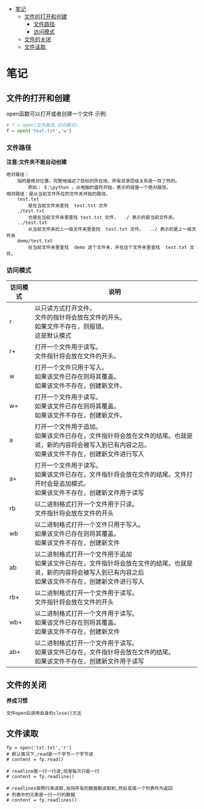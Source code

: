 <!-- TOC -->
* [笔记](#)
  * [文件的打开和创建](#)
    * [文件路径](#)
    * [访问模式](#)
  * [文件的关闭](#)
  * [文件读取](#)
<!-- TOC -->

# 笔记
## 文件的打开和创建
open函数可以打开或者创建一个文件
示例:
```python
# f = open(文件路径,访问模式)
f = open('text.txt','w')
```
### 文件路径
**注意:文件夹不能自动创建**

    绝对路径：
        指的是绝对位置，完整地描述了目标的所在地，所有目录层级关系是一目了然的。
            例如： E:\python ，从电脑的盘符开始，表示的就是一个绝对路径。
    相对路径：是从当前文件所在的文件夹开始的路径。
        test.txt 
            是在当前文件夹查找  test.txt 文件
        ./test.txt 
            也是在当前文件夹里查找 test.txt 文件，  ./ 表示的是当前文件夹。
        ../test.txt 
            从当前文件夹的上一级文件夹里查找  test.txt 文件。  ../ 表示的是上一级文件夹
        demo/test.txt 
            在当前文件夹里查找  demo 这个文件夹，并在这个文件夹里查找  test.txt 文件。

### 访问模式
    
| 访问模式 | 说明                                                                                        |
|------|-------------------------------------------------------------------------------------------|
| r    | 以只读方式打开文件。<br/>文件的指针将会放在文件的开头。<br/>如果文件不存在，则报错。<br/>这是默认模式                                |
| r+   | 打开一个文件用于读写。<br/>文件指针将会放在文件的开头。                                                            |
| w    | 打开一个文件只用于写入。<br/>如果该文件已存在则将其覆盖。<br/>如果该文件不存在，创建新文件。                                       |
| w+   | 打开一个文件用于读写。<br/>如果该文件已存在则将其覆盖。<br/>如果该文件不存在，创建新文件。                                        |
| a    | 打开一个文件用于追加。<br/>如果该文件已存在，文件指针将会放在文件的结尾。也就是说，新的内容将会被写入到已有内容之后。<br/>如果该文件不存在，创建新文件进行写入      |
| a+   | 打开一个文件用于读写。<br/>如果该文件已存在，文件指针将会放在文件的结尾。文件打开时会是追加模式。<br/>如果该文件不存在，创建新文件用于读写                |
| rb   | 以二进制格式打开一个文件用于只读。<br/>文件指针将会放在文件的开头                                                       |
| wb   | 以二进制格式打开一个文件只用于写入。<br/>如果该文件已存在则将其覆盖。<br/>如果该文件不存在，创建新文件                                  |
| ab   | 以二进制格式打开一个文件用于追加<br/>如果该文件已存在，文件指针将会放在文件的结尾。也就是说，新的内容将会被写入到已有内容之后<br/> 如果该文件不存在，创建新文件进行写入 |
| rb+  | 以二进制格式打开一个文件用于读写。<br/>文件指针将会放在文件的开头                                                       |
| wb+  | 以二进制格式打开一个文件用于读写。<br/>如果该文件已存在则将其覆盖。<br/>如果该文件不存在，创建新文件                                   |
| ab+  | 以二进制格式打开一个文件用于读写。<br/>如果该文件已存在，文件指针将会放在文件的结尾。<br/>如果该文件不存在，创建新文件用于读写                      |
## 文件的关闭
**养成习惯**
      
    文件open后调用自身的close()方法
## 文件读取
  ```
  fp = open('txt.txt','r')
  # 默认情况下,read是一个字节一个字节读
  # content = fp.read()
  
  # readline是一行一行读,但是每次只能一行
  # content = fp.readline()
  
  # readlines按照行来读取,会将所有的数据都读取到,然后变成一个列表作为返回
  # 列表中的元素是一行一行的数据
  # content = fp.readlines()
  ```